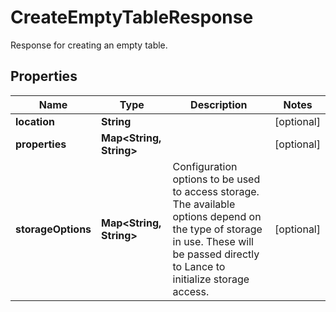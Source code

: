 

# CreateEmptyTableResponse

Response for creating an empty table. 

## Properties

| Name | Type | Description | Notes |
|------------ | ------------- | ------------- | -------------|
|**location** | **String** |  |  [optional] |
|**properties** | **Map&lt;String, String&gt;** |  |  [optional] |
|**storageOptions** | **Map&lt;String, String&gt;** | Configuration options to be used to access storage. The available options depend on the type of storage in use. These will be passed directly to Lance to initialize storage access.  |  [optional] |



